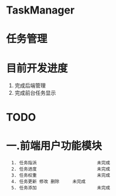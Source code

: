 TaskManager
===========
# 任务管理
  # 目前开发进度
  1. 完成后端管理
  2. 完成前台任务显示 

# TODO
   # 一.前端用户功能模块
      
      1. 任务指派                       未完成
      2. 任务进度                       未完成
      3. 任务权重                       未完成
      4. 任务更新 修改 删除     未完成
      5. 任务添加                       未完成
